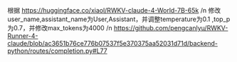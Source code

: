 根据
https://huggingface.co/xiaol/RWKV-claude-4-World-7B-65k
/n
修改user_name,assistant_name为User,Assistant，并调整temperature为0.1 ,top_p为0.7，并修改max_tokens为4000
/n
https://github.com/pengcanlyu/RWKV-Runner-4-claude/blob/ac3651b76ce776b07537f5e370375aa52031d71d/backend-python/routes/completion.py#L77

